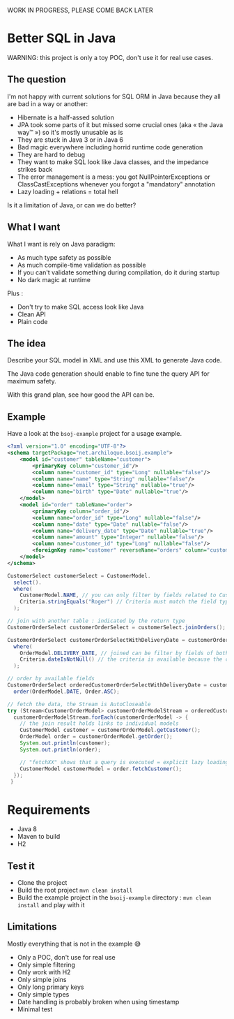 WORK IN PROGRESS, PLEASE COME BACK LATER

# Better SQL in Java

WARNING: this project is only a toy POC, don't use it for real use cases.

## The question

I'm not happy with current solutions for SQL ORM in Java because they all are bad in a way or another:
- Hibernate is a half-assed solution
- JPA took some parts of it but missed some crucial ones (aka « the Java way™ ») so it's mostly unusable as is
- They are stuck in Java 3 or in Java 6
- Bad magic everywhere including horrid runtime code generation
- They are hard to debug
- They want to make SQL look like Java classes, and the impedance strikes back
- The error management is a mess: you got NullPointerExceptions or ClassCastExceptions whenever you forgot a "mandatory" annotation 
- Lazy loading + relations = total hell

Is it a limitation of Java, or can we do better?

## What I want

What I want is rely on Java paradigm:

- As much type safety as possible
- As much compile-time validation as possible
- If you can't validate something during compilation, do it during startup 
- No dark magic at runtime

Plus : 
- Don't try to make SQL access look like Java
- Clean API
- Plain code

## The idea

Describe your SQL model in XML and use this XML to generate Java code.

The Java code generation should enable to fine tune the query API for maximum safety.

With this grand plan, see how good the API can be.

## Example

Have a look at the `bsoj-example` project for a usage example.

```xml
<?xml version="1.0" encoding="UTF-8"?>
<schema targetPackage="net.archiloque.bsoij.example">
    <model id="customer" tableName="customer">
        <primaryKey column="customer_id"/>
        <column name="customer_id" type="Long" nullable="false"/>
        <column name="name" type="String" nullable="false"/>
        <column name="email" type="String" nullable="true"/>
        <column name="birth" type="Date" nullable="true"/>
    </model>
    <model id="order" tableName="order">
        <primaryKey column="order_id"/>
        <column name="order_id" type="Long" nullable="false"/>
        <column name="date" type="Date" nullable="false"/>
        <column name="delivery_date" type="Date" nullable="true"/>
        <column name="amount" type="Integer" nullable="false"/>
        <column name="customer_id" type="Long" nullable="false"/>
        <foreignKey name="customer" reverseName="orders" column="customer_id" references="customer"/>
    </model>
</schema>
```

```java
CustomerSelect customerSelect = CustomerModel.
  select().
  where(
    CustomerModel.NAME, // you can only filter by fields related to Customers 
    Criteria.stringEquals("Roger") // Criteria must match the field type
  );

// join with another table : indicated by the return type
CustomerOrderSelect customerOrderSelect = customerSelect.joinOrders();

CustomerOrderSelect customerOrderSelectWithDeliveryDate = customerOrderSelect.
  where(
    OrderModel.DELIVERY_DATE, // joined can be filter by fields of both models 
    Criteria.dateIsNotNull() // the criteria is available because the column is nullable
  );

// order by available fields
CustomerOrderSelect orderedCustomerOrderSelectWithDeliveryDate = customerOrderSelectWithDeliveryDate.
  order(OrderModel.DATE, Order.ASC);

// fetch the data, the Stream is AutoCloseable
try (Stream<CustomerOrderModel> customerOrderModelStream = orderedCustomerOrderSelectWithDeliveryDate.fetch()) {
  customerOrderModelStream.forEach(customerOrderModel -> {
    // the join result holds links to individual models
    CustomerModel customer = customerOrderModel.getCustomer();
    OrderModel order = customerOrderModel.getOrder();
    System.out.println(customer);
    System.out.println(order);

    // "fetchXX" shows that a query is executed = explicit lazy loading
    CustomerModel customerModel = order.fetchCustomer();
  });
 }
```

# Requirements

- Java 8
- Maven to build
- H2

## Test it

- Clone the project
- Build the root project `mvn clean install`
- Build the example project in the `bsoij-example` directory : `mvn clean install` and play with it

## Limitations

Mostly everything that is not in the example 😅

- Only a POC, don't use for real use
- Only simple filtering
- Only work with H2
- Only simple joins
- Only long primary keys
- Only simple types
- Date handling is probably broken when using timestamp
- Minimal test